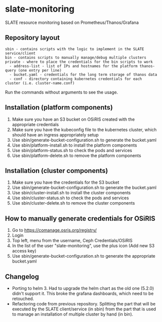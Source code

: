 # slate-monitoring
SLATE resource monitoring based on Prometheus/Thanos/Grafana

## Repository layout

```
sbin - contains scripts with the logic to implement in the SLATE service/client
bin - contains scripts to manually manage/debug multiple clusters
private - where to place the credentials for the bin scripts to work
  - address-list - list of IPs and hostnames for the platform thanos-query (one entry per line)
  - bucket.yaml - credentials for the long term storage of thanos data
  - conf - directory containing kubernetes credentials for each cluster (i.e. cluster-name.conf)
```

Run the commands without arguments to see the usage.

## Installation (platform components)

1. Make sure you have an S3 bucket on OSiRIS created with the appropriate credentials
1. Make sure you have the kubeconfig file to the kubernetes cluster, which should have an ingress appropriately setup
1. Use sbin/generate-bucket-configuration.sh to generate the bucket.yaml
1. Use sbin/platform-install.sh to install the platform components
1. Use sbin/platform-status.sh to check the pods and services
1. Use sbin/platform-delete.sh to remove the platform components

## Installation (cluster components)

1. Make sure you have the credentials for the S3 bucket
1. Use sbin/generate-bucket-configuration.sh to generate the bucket.yaml
1. Use sbin/cluster-install.sh to install the cluster components
1. Use sbin/cluster-status.sh to check the pods and services
1. Use sbin/cluster-delete.sh to remove the cluster components

## How to manually generate credentials for OSiRIS

1. Go to https://comanage.osris.org/registry/
1. Login
1. Top left, menu from the username, Ceph Credentials/OSiRIS
1. In the list of the user "slate-monitoring", use the plus icon (Add new S3 access key)
1. Use sbin/generate-bucket-configuration.sh to generate the appropriate bucket.yaml

## Changelog
- Porting to helm 3. Had to upgrade the helm chart as the old one (5.2.0) didn't support it. This broke the grafana dashboards, which need to be retouched.
- Refactoring code from previous repository. Splitting the part that will be executed by the SLATE client/service (in sbin) from the part that is used to manage an installation of multiple cluster by hand (in bin).

